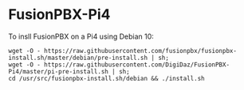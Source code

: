 # FusionPBX-Pi4

To insll FusionPBX on a Pi4 using Debian 10:

```
wget -O - https://raw.githubusercontent.com/fusionpbx/fusionpbx-install.sh/master/debian/pre-install.sh | sh;
wget -O - https://raw.githubusercontent.com/DigiDaz/FusionPBX-Pi4/master/pi-pre-install.sh | sh;
cd /usr/src/fusionpbx-install.sh/debian && ./install.sh
```
